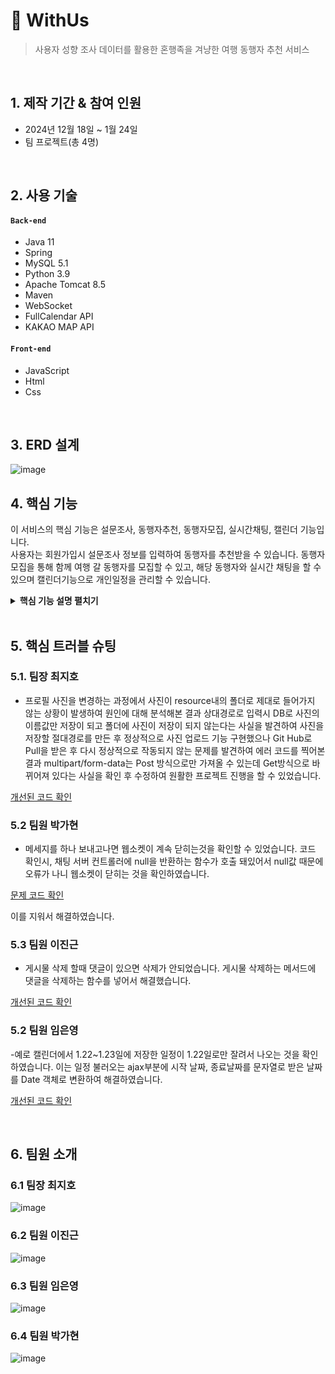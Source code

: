 # :pushpin: WithUs
> 사용자 성향 조사 데이터를 활용한 혼행족을 겨냥한 여행 동행자 추천 서비스

</br>

## 1. 제작 기간 & 참여 인원
- 2024년 12월 18일 ~ 1월 24일
- 팀 프로젝트(총 4명)

</br>

## 2. 사용 기술
#### `Back-end`
  - Java 11
  - Spring
  - MySQL 5.1
  - Python 3.9
  - Apache Tomcat 8.5
  - Maven
  - WebSocket
  - FullCalendar API
  - KAKAO MAP API
    
#### `Front-end`
  - JavaScript
  - Html
  - Css

</br>

## 3. ERD 설계
![image](https://github.com/2023-SMHRD-IS-AI1/WithusRepo/assets/153056455/607e5b07-72e3-4bc6-a528-6882671912d2)


## 4. 핵심 기능
이 서비스의 핵심 기능은 설문조사, 동행자추천, 동행자모집, 실시간채팅, 캘린더 기능입니다.  
사용자는 회원가입시 설문조사 정보를 입력하여 동행자를 추천받을 수 있습니다.
동행자 모집을 통해 함께 여행 갈 동행자를 모집할 수 있고, 
해당 동행자와 실시간 채팅을 할 수 있으며 캘린더기능으로 개인일정을 관리할 수 있습니다.

<details>
<summary><b>핵심 기능 설명 펼치기</b></summary>
<div markdown="1">

### 4.1. 전체 흐름
![image](https://github.com/2023-SMHRD-IS-AI1/WithusRepo/assets/153056455/815b3de6-7b10-4428-a112-d1ab4b12160e)


- **설문조사와 동행자 추천** :pushpin:[코드 확인](https://github.com/2023-SMHRD-IS-AI1/WithusRepo/assets/153056455/10d01598-52e3-4eff-9fcf-13794a7b61b4
)
  - 600개 정도의 설문조사 데이터를 수집
  - 180개의 y데이터 사용한 후 6개의 라벨 값을 가지고 있는 머신러닝 머신에 학습
  - DB와 연결해 회원가입시 설문조사 결과를 DB에 저장
  - 파이썬에서 Polling 방식으로 5초마다 결과에 라벨값을 입혀 다시 DB에 저장
  - 다른 분류모델 보다 성능이 좋은 Knn모델 사용
  - 사용자는 본인과 라벨값이 똑같은 사용자가 추천 동행자에 보이게 됨

- **실시간 채팅** :pushpin: [코드 확인](https://github.com/2023-SMHRD-IS-AI1/WithusRepo/assets/153056455/31226e87-0192-4046-8ae9-b7c0f27fe338)
 
  ![image](https://github.com/2023-SMHRD-IS-AI1/WithusRepo/assets/153056455/03f60ac4-c7ac-456b-8405-00f0eb07f08c)
 - 채팅은 자바스크립트의 Web Socket기능 이용
 - 사용자가 메세지를 입력, 전송하면 자바스크립트에서 샌드메세지 함수 사용하여 웹소켓 서버로 보냄
 - Web Socket 서버는 메세지를 수신하고 붙어있는 분류번호를 이용해 알맞은 곳에 다시 메세지 보내줌
 - 채팅방 번호를 붙여 경로에 방번호가 붙게 보낸뒤 서버에서 방번호를 수집
 - 해당 방번호에 들어와있는 사람만 메세지를 받을 수 있게 함

<br/>
- **캘린더** :pushpin: [코드 확인](https://github.com/2023-SMHRD-IS-AI1/WithusRepo/assets/153056455/4cd9196b-0aa0-496a-8558-dca5dd9e6b44)

![image](https://github.com/2023-SMHRD-IS-AI1/WithusRepo/assets/153056455/b1ea1c1e-d3c7-4660-b5d1-3f8946a9f98b)
 - FullCalendar API를 사용
 - 비동기통신방식을 이용
 - 일정을 등록하면 일정이 불러와져 화면에 보이게끔 함

<br/>
- **지도(맛집)** :pushpin: [코드 확인](https://github.com/2023-SMHRD-IS-AI1/WithusRepo/assets/153056455/02b926c9-5485-4c15-8866-d1a1f9bb2149)

![image](https://github.com/2023-SMHRD-IS-AI1/WithusRepo/assets/153056455/a4e02f85-67cf-492f-9483-40a68b0cd3e7)
 - Kakao Map API를 사용
 - JavaScript, Dom을 이용해서 마커를 표시
 - 오버레이로 가게정보 화면에 보이게 함

</div>
</details>

</br>

## 5. 핵심 트러블 슈팅
### 5.1. 팀장 최지호
- 프로필 사진을 변경하는 과정에서 사진이 resource내의 폴더로 제대로 들어가지 않는 상황이 발생하여 원인에 대해 분석해본 결과
상대경로로 입력시 DB로 사진의 이름값만 저장이 되고 폴더에 사진이 저장이 되지 않는다는 사실을 발견하여 사진을 저장할 절대경로를
만든 후 정상적으로 사진 업로드 기능 구현했으나 Git Hub로 Pull을 받은 후 다시 정상적으로 작동되지 않는 문제를 발견하여 에러 코드를
찍어본 결과 multipart/form-data는  Post 방식으로만 가져올 수 있는데 Get방식으로 바뀌어져 있다는 사실을 확인 후 수정하여 
원활한 프로젝트 진행을 할 수 있었습니다.

[개선된 코드 확인](https://github.com/2023-SMHRD-IS-AI1/WithusRepo/assets/153056455/9fdd137d-62aa-49d0-9d62-9abd0e947c4d)

### 5.2 팀원 박가현
- 메세지를 하나 보내고나면 웹소켓이 계속 닫히는것을 확인할 수 있었습니다.
  코드 확인시, 채팅 서버 컨트롤러에 null을 반환하는 함수가 호출 돼있어서 null값 때문에 오류가 나니 웹소켓이 닫히는 것을 확인하였습니다.
  
[문제 코드 확인](https://github.com/2023-SMHRD-IS-AI1/WithusRepo/assets/153056455/77085e1a-1193-4b12-8006-b4e5f178f416)

이를 지워서 해결하였습니다.

### 5.3 팀원 이진근
- 게시물 삭제 할때 댓글이 있으면 삭제가 안되었습니다.
  게시물 삭제하는 메서드에 댓글을 삭제하는 함수를 넣어서 해결했습니다.

[개선된 코드 확인](https://github.com/2023-SMHRD-IS-AI1/WithusRepo/assets/153056455/d8443f70-3e52-4947-9442-ec45c2b19577)


### 5.2 팀원 임은영
-예로 캘린더에서 1.22~1.23일에 저장한 일정이 1.22일로만 잘려서 나오는 것을 확인하였습니다.
 이는 일정 불러오는 ajax부분에 시작 날짜, 종료날짜를 문자열로 받은 날짜를 Date 객체로 변환하여 해결하였습니다.

[개선된 코드 확인](https://github.com/2023-SMHRD-IS-AI1/WithusRepo/assets/153056455/67817c8d-25fe-4dd4-9880-c255a78dbca7)

</br>

## 6. 팀원 소개
### 6.1 팀장 최지호
![image](https://github.com/2023-SMHRD-IS-AI1/WithusRepo/assets/153056455/16a66a65-baf0-4d9c-a56f-3ed50ca321f5)

### 6.2 팀원 이진근
![image](https://github.com/2023-SMHRD-IS-AI1/WithusRepo/assets/153056455/58251fb8-b464-4f2a-9260-04d7a6e5e1a1)

### 6.3 팀원 임은영
![image](https://github.com/2023-SMHRD-IS-AI1/WithusRepo/assets/153056455/1fd117d9-abd5-4f25-a2b1-fe05b1478ec5)

### 6.4 팀원 박가현
![image](https://github.com/2023-SMHRD-IS-AI1/WithusRepo/assets/153056455/806a7af5-13be-4988-aeaf-2ab9d29eceea)


</br>
